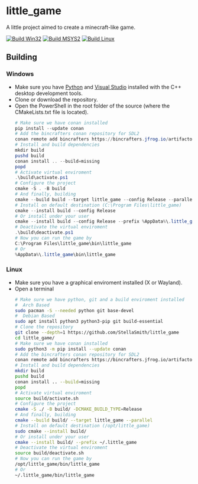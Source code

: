 # little_game
A little project aimed to create a minecraft-like game.

[![Build Win32](https://github.com/StellaSmith/little_game/workflows/Build%20Win32/badge.svg)](https://github.com/StellaSmith/little_game/actions?query=workflow%3A%22Build+Win32%22)
[![Build MSYS2](https://github.com/StellaSmith/little_game/workflows/Build%20MSYS2/badge.svg)](https://github.com/StellaSmith/little_game/actions?query=workflow%3A%22Build+MSYS2%22)
[![Build Linux](https://github.com/StellaSmith/little_game/workflows/Build%20Linux/badge.svg)](https://github.com/StellaSmith/little_game/actions?query=workflow%3A%22Build+Linux%22)

## Building
### Windows
- Make sure you have [Python](https://www.python.org/downloads/windows/) and [Visual Studio](https://visualstudio.microsoft.com/) installed with the C++ desktop development tools.
- Clone or download the repository.
- Open the PowerShell in the root folder of the source (where the CMakeLists.txt file is located).
  ```powershell
  # Make sure we have conan installed
  pip install --update conan
  # Add the bincrafters conan repository for SDL2
  conan remote add bincrafters https://bincrafters.jfrog.io/artifactory/api/conan/conan
  # Install and build dependencies
  mkdir build
  pushd build
  conan install .. --build=missing
  popd
  # Activate virtual enviroment
  .\build\activate.ps1
  # Configure the project
  cmake -S . -B build
  # And finally, building
  cmake --build build --target little_game --config Release --parallel
  # Install on default destination (C:\Program Files\little_game)
  cmake --install build --config Release
  # Or install under your user
  cmake --install build --config Release --prefix %AppData%\.little_game
  # Deactivate the virtual enviroment
  .\build\deactivate.ps1
  # Now you can run the game by
  C:\Program Files\little_game\bin\little_game
  # Or
  %AppData%\.little_game\bin\little_game
  ```
### Linux
- Make sure you have a graphical enviroment installed (X or Wayland).
- Open a terminal
  ```bash
  # Make sure we have python, git and a build enviroment installed
  #  Arch Based
  sudo pacman -S --needed python git base-devel
  #  Debian Based
  sudo apt install python3 python3-pip git build-essential
  # Clone the repository
  git clone --depth=1 https://github.com/StellaSmith/little_game
  cd little_game/
  # Make sure we have conan installed
  sudo python3 -m pip install --update conan
  # Add the bincrafters conan repository for SDL2
  conan remote add bincrafters https://bincrafters.jfrog.io/artifactory/api/conan/conan
  # Install and build dependencies
  mkdir build
  pushd build
  conan install .. --build=missing
  popd
  # Activate virtual enviroment
  source build/activate.sh
  # Configure the project
  cmake -S ./ -B build/ -DCMAKE_BUILD_TYPE=Release
  # And finally, building
  cmake --build build/ --target little_game --parallel
  # Install on default destination (/opt/little_game)
  sudo cmake --install build/
  # Or install under your user
  cmake --install build/ --prefix ~/.little_game
  # Deactivate the virtual enviroment
  source build/deactivate.sh
  # Now you can run the game by
  /opt/little_game/bin/little_game
  # Or
  ~/.little_game/bin/little_game
  ```